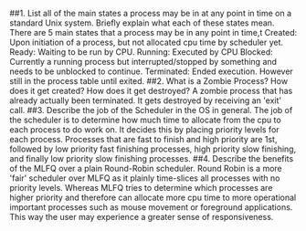 ##1. List all of the main states a process may be in at any point in time on a standard Unix system. Briefly explain what each of these states mean.
There are 5 main states that a process may be in any point in time,t
Created: Upon initiation of a process, but not allocated cpu time by scheduler yet.
Ready: Waiting to be run by CPU.
Running: Executed by CPU
Blocked: Currently a running process but interrupted/stopped by something and needs to be unblocked to continue.
Terminated: Ended execution. However still in the process table until exited.
##2. What is a Zombie Process? How does it get created? How does it get destroyed?
A zombie process that has already actually been terminated. It gets destroyed by receiving an 'exit' call.
##3. Describe the job of the Scheduler in the OS in general.
The job of the scheduler is to determine how much time to allocate from the cpu to each process to do work on. It decides this by placing priority levels for each process. Processes that are fast to finish and high priority are 1st, followed by low priority fast finishing processes, high priority slow finishing, and finally low priority slow finishing processes.
##4. Describe the benefits of the MLFQ over a plain Round-Robin scheduler.
Round Robin is a more 'fair' scheduler over MLFQ as it plainly time-slices all processes with no priority levels. Whereas MLFQ tries to determine which processes are higher priority and therefore can allocate more cpu time to more operational important processes such as mouse movement or foreground applications. This way the user may experience a greater sense of responsiveness. 